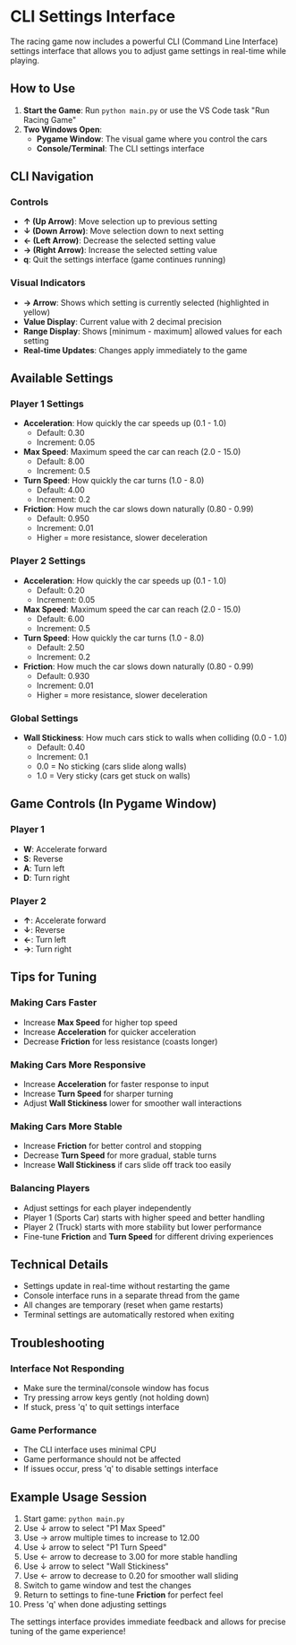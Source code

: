 # CLI Settings Interface

The racing game now includes a powerful CLI (Command Line Interface) settings interface that allows you to adjust game settings in real-time while playing.

## How to Use

1. **Start the Game**: Run `python main.py` or use the VS Code task "Run Racing Game"
2. **Two Windows Open**:
   - **Pygame Window**: The visual game where you control the cars
   - **Console/Terminal**: The CLI settings interface

## CLI Navigation

### Controls
- **↑ (Up Arrow)**: Move selection up to previous setting
- **↓ (Down Arrow)**: Move selection down to next setting  
- **← (Left Arrow)**: Decrease the selected setting value
- **→ (Right Arrow)**: Increase the selected setting value
- **q**: Quit the settings interface (game continues running)

### Visual Indicators
- **→ Arrow**: Shows which setting is currently selected (highlighted in yellow)
- **Value Display**: Current value with 2 decimal precision
- **Range Display**: Shows [minimum - maximum] allowed values for each setting
- **Real-time Updates**: Changes apply immediately to the game

## Available Settings

### Player 1 Settings
- **Acceleration**: How quickly the car speeds up (0.1 - 1.0)
  - Default: 0.30
  - Increment: 0.05
- **Max Speed**: Maximum speed the car can reach (2.0 - 15.0)
  - Default: 8.00
  - Increment: 0.5
- **Turn Speed**: How quickly the car turns (1.0 - 8.0)
  - Default: 4.00
  - Increment: 0.2
- **Friction**: How much the car slows down naturally (0.80 - 0.99)
  - Default: 0.950
  - Increment: 0.01
  - Higher = more resistance, slower deceleration

### Player 2 Settings  
- **Acceleration**: How quickly the car speeds up (0.1 - 1.0)
  - Default: 0.20
  - Increment: 0.05
- **Max Speed**: Maximum speed the car can reach (2.0 - 15.0)
  - Default: 6.00
  - Increment: 0.5
- **Turn Speed**: How quickly the car turns (1.0 - 8.0)
  - Default: 2.50
  - Increment: 0.2
- **Friction**: How much the car slows down naturally (0.80 - 0.99)
  - Default: 0.930
  - Increment: 0.01
  - Higher = more resistance, slower deceleration

### Global Settings
- **Wall Stickiness**: How much cars stick to walls when colliding (0.0 - 1.0)
  - Default: 0.40
  - Increment: 0.1
  - 0.0 = No sticking (cars slide along walls)
  - 1.0 = Very sticky (cars get stuck on walls)

## Game Controls (In Pygame Window)

### Player 1
- **W**: Accelerate forward
- **S**: Reverse  
- **A**: Turn left
- **D**: Turn right

### Player 2
- **↑**: Accelerate forward
- **↓**: Reverse
- **←**: Turn left  
- **→**: Turn right

## Tips for Tuning

### Making Cars Faster
- Increase **Max Speed** for higher top speed
- Increase **Acceleration** for quicker acceleration
- Decrease **Friction** for less resistance (coasts longer)

### Making Cars More Responsive
- Increase **Acceleration** for faster response to input
- Increase **Turn Speed** for sharper turning
- Adjust **Wall Stickiness** lower for smoother wall interactions

### Making Cars More Stable
- Increase **Friction** for better control and stopping
- Decrease **Turn Speed** for more gradual, stable turns
- Increase **Wall Stickiness** if cars slide off track too easily

### Balancing Players
- Adjust settings for each player independently
- Player 1 (Sports Car) starts with higher speed and better handling
- Player 2 (Truck) starts with more stability but lower performance
- Fine-tune **Friction** and **Turn Speed** for different driving experiences

## Technical Details

- Settings update in real-time without restarting the game
- Console interface runs in a separate thread from the game
- All changes are temporary (reset when game restarts)
- Terminal settings are automatically restored when exiting

## Troubleshooting

### Interface Not Responding
- Make sure the terminal/console window has focus
- Try pressing arrow keys gently (not holding down)
- If stuck, press 'q' to quit settings interface

### Game Performance
- The CLI interface uses minimal CPU
- Game performance should not be affected
- If issues occur, press 'q' to disable settings interface

## Example Usage Session

1. Start game: `python main.py`
2. Use ↓ arrow to select "P1 Max Speed"
3. Use → arrow multiple times to increase to 12.00
4. Use ↓ arrow to select "P1 Turn Speed"  
5. Use ← arrow to decrease to 3.00 for more stable handling
6. Use ↓ arrow to select "Wall Stickiness"
7. Use ← arrow to decrease to 0.20 for smoother wall sliding
8. Switch to game window and test the changes
9. Return to settings to fine-tune **Friction** for perfect feel
10. Press 'q' when done adjusting settings

The settings interface provides immediate feedback and allows for precise tuning of the game experience!
